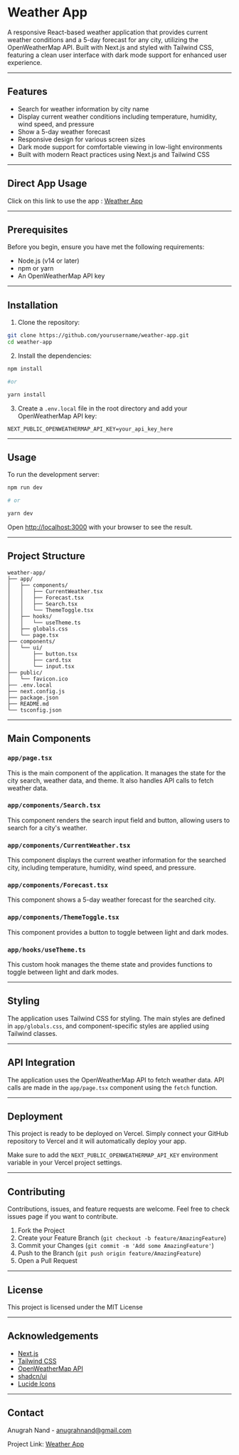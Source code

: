 # Weather App

A responsive React-based weather application that provides current weather conditions and a 5-day forecast for any city, utilizing the OpenWeatherMap API. Built with Next.js and styled with Tailwind CSS, featuring a clean user interface with dark mode support for enhanced user experience.

---

## Features

- Search for weather information by city name
- Display current weather conditions including temperature, humidity, wind speed, and pressure
- Show a 5-day weather forecast
- Responsive design for various screen sizes
- Dark mode support for comfortable viewing in low-light environments
- Built with modern React practices using Next.js and Tailwind CSS

---

## Direct App Usage

Click on this link to use the app : [Weather App](https://weather-app-pi-rouge-50.vercel.app)

---

## Prerequisites

Before you begin, ensure you have met the following requirements:

- Node.js (v14 or later)
- npm or yarn
- An OpenWeatherMap API key

---

## Installation

1. Clone the repository:

```bash
git clone https://github.com/yourusername/weather-app.git
cd weather-app
```

2. Install the dependencies:

```bash
npm install

#or

yarn install
```    

3. Create a `.env.local` file in the root directory and add your OpenWeatherMap API key:
```
NEXT_PUBLIC_OPENWEATHERMAP_API_KEY=your_api_key_here
```

---

## Usage

To run the development server:

```bash
npm run dev

# or

yarn dev
```

Open [http://localhost:3000](http://localhost:3000) with your browser to see the result.

---

## Project Structure

```
weather-app/
├── app/
│   ├── components/
│   │   ├── CurrentWeather.tsx
│   │   ├── Forecast.tsx
│   │   ├── Search.tsx
│   │   └── ThemeToggle.tsx
│   ├── hooks/
│   │   └── useTheme.ts
│   ├── globals.css
│   └── page.tsx
├── components/
│   └── ui/
│       ├── button.tsx
│       ├── card.tsx
│       └── input.tsx
├── public/
│   └── favicon.ico
├── .env.local
├── next.config.js
├── package.json
├── README.md
└── tsconfig.json
```

---

## Main Components

### `app/page.tsx`

This is the main component of the application. It manages the state for the city search, weather data, and theme. It also handles API calls to fetch weather data.

### `app/components/Search.tsx`

This component renders the search input field and button, allowing users to search for a city's weather.

### `app/components/CurrentWeather.tsx`

This component displays the current weather information for the searched city, including temperature, humidity, wind speed, and pressure.

### `app/components/Forecast.tsx`

This component shows a 5-day weather forecast for the searched city.

### `app/components/ThemeToggle.tsx`

This component provides a button to toggle between light and dark modes.

### `app/hooks/useTheme.ts`

This custom hook manages the theme state and provides functions to toggle between light and dark modes.

---

## Styling

The application uses Tailwind CSS for styling. The main styles are defined in `app/globals.css`, and component-specific styles are applied using Tailwind classes.

---

## API Integration

The application uses the OpenWeatherMap API to fetch weather data. API calls are made in the `app/page.tsx` component using the `fetch` function.

---

## Deployment

This project is ready to be deployed on Vercel. Simply connect your GitHub repository to Vercel and it will automatically deploy your app.

Make sure to add the `NEXT_PUBLIC_OPENWEATHERMAP_API_KEY` environment variable in your Vercel project settings.

---

## Contributing

Contributions, issues, and feature requests are welcome. Feel free to check issues page if you want to contribute.

1. Fork the Project
2. Create your Feature Branch (`git checkout -b feature/AmazingFeature`)
3. Commit your Changes (`git commit -m 'Add some AmazingFeature'`)
4. Push to the Branch (`git push origin feature/AmazingFeature`)
5. Open a Pull Request

---

## License

This project is licensed under the MIT License

---

## Acknowledgements

- [Next.js](https://nextjs.org/)
- [Tailwind CSS](https://tailwindcss.com/)
- [OpenWeatherMap API](https://openweathermap.org/api)
- [shadcn/ui](https://ui.shadcn.com/)
- [Lucide Icons](https://lucide.dev/)

---

## Contact

Anugrah Nand - anugrahnand@gmail.com

Project Link: [Weather App](https://github.com/anugrah0405/weather-app)
